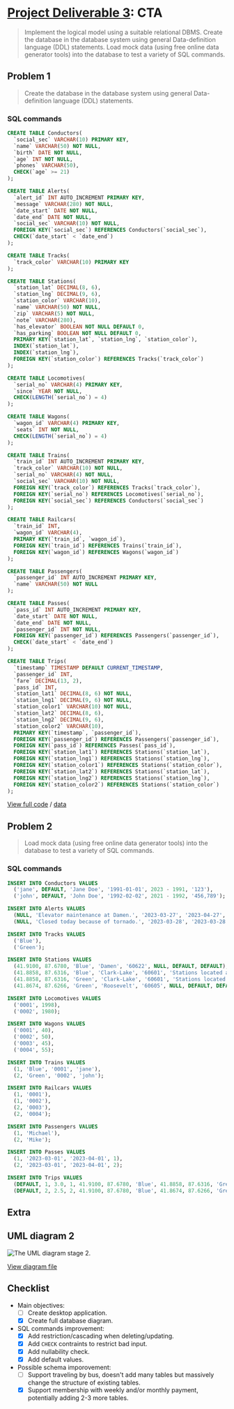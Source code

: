 # [Project Deliverable 3](https://github.com/hendraanggrian/IIT-CS425/blob/assets/assignments/proj.pdf): CTA

> Implement the logical model using a suitable relational DBMS. Create the
  database in the database system using general Data-definition language (DDL)
  statements. Load mock data (using free online data generator tools) into the
  database to test a variety of SQL commands.

## Problem 1

> Create the database in the database system using general Data-definition
  language (DDL) statements.

### SQL commands

```sql
CREATE TABLE Conductors(
  `social_sec` VARCHAR(10) PRIMARY KEY,
  `name` VARCHAR(50) NOT NULL,
  `birth` DATE NOT NULL,
  `age` INT NOT NULL,
  `phones` VARCHAR(50),
  CHECK(`age` >= 21)
);

CREATE TABLE Alerts(
  `alert_id` INT AUTO_INCREMENT PRIMARY KEY,
  `message` VARCHAR(280) NOT NULL,
  `date_start` DATE NOT NULL,
  `date_end` DATE NOT NULL,
  `social_sec` VARCHAR(10) NOT NULL,
  FOREIGN KEY(`social_sec`) REFERENCES Conductors(`social_sec`),
  CHECK(`date_start` < `date_end`)
);

CREATE TABLE Tracks(
  `track_color` VARCHAR(10) PRIMARY KEY
);

CREATE TABLE Stations(
  `station_lat` DECIMAL(8, 6),
  `station_lng` DECIMAL(9, 6),
  `station_color` VARCHAR(10),
  `name` VARCHAR(50) NOT NULL,
  `zip` VARCHAR(5) NOT NULL,
  `note` VARCHAR(280),
  `has_elevator` BOOLEAN NOT NULL DEFAULT 0,
  `has_parking` BOOLEAN NOT NULL DEFAULT 0,
  PRIMARY KEY(`station_lat`, `station_lng`, `station_color`),
  INDEX(`station_lat`),
  INDEX(`station_lng`),
  FOREIGN KEY(`station_color`) REFERENCES Tracks(`track_color`)
);

CREATE TABLE Locomotives(
  `serial_no` VARCHAR(4) PRIMARY KEY,
  `since` YEAR NOT NULL,
  CHECK(LENGTH(`serial_no`) = 4)
);

CREATE TABLE Wagons(
  `wagon_id` VARCHAR(4) PRIMARY KEY,
  `seats` INT NOT NULL,
  CHECK(LENGTH(`serial_no`) = 4)
);

CREATE TABLE Trains(
  `train_id` INT AUTO_INCREMENT PRIMARY KEY,
  `track_color` VARCHAR(10) NOT NULL,
  `serial_no` VARCHAR(4) NOT NULL,
  `social_sec` VARCHAR(10) NOT NULL,
  FOREIGN KEY(`track_color`) REFERENCES Tracks(`track_color`),
  FOREIGN KEY(`serial_no`) REFERENCES Locomotives(`serial_no`),
  FOREIGN KEY(`social_sec`) REFERENCES Conductors(`social_sec`)
);

CREATE TABLE Railcars(
  `train_id` INT,
  `wagon_id` VARCHAR(4),
  PRIMARY KEY(`train_id`, `wagon_id`),
  FOREIGN KEY(`train_id`) REFERENCES Trains(`train_id`),
  FOREIGN KEY(`wagon_id`) REFERENCES Wagons(`wagon_id`)
);

CREATE TABLE Passengers(
  `passenger_id` INT AUTO_INCREMENT PRIMARY KEY,
  `name` VARCHAR(50) NOT NULL
);

CREATE TABLE Passes(
  `pass_id` INT AUTO_INCREMENT PRIMARY KEY,
  `date_start` DATE NOT NULL,
  `date_end` DATE NOT NULL,
  `passenger_id` INT NOT NULL,
  FOREIGN KEY(`passenger_id`) REFERENCES Passengers(`passenger_id`),
  CHECK(`date_start` < `date_end`)
);

CREATE TABLE Trips(
  `timestamp` TIMESTAMP DEFAULT CURRENT_TIMESTAMP,
  `passenger_id` INT,
  `fare` DECIMAL(13, 2),
  `pass_id` INT,
  `station_lat1` DECIMAL(8, 6) NOT NULL,
  `station_lng1` DECIMAL(9, 6) NOT NULL,
  `station_color1` VARCHAR(10) NOT NULL,
  `station_lat2` DECIMAL(8, 6),
  `station_lng2` DECIMAL(9, 6),
  `station_color2` VARCHAR(10),
  PRIMARY KEY(`timestamp`, `passenger_id`),
  FOREIGN KEY(`passenger_id`) REFERENCES Passengers(`passenger_id`),
  FOREIGN KEY(`pass_id`) REFERENCES Passes(`pass_id`),
  FOREIGN KEY(`station_lat1`) REFERENCES Stations(`station_lat`),
  FOREIGN KEY(`station_lng1`) REFERENCES Stations(`station_lng`),
  FOREIGN KEY(`station_color1`) REFERENCES Stations(`station_color`),
  FOREIGN KEY(`station_lat2`) REFERENCES Stations(`station_lat`),
  FOREIGN KEY(`station_lng2`) REFERENCES Stations(`station_lng`),
  FOREIGN KEY(`station_color2`) REFERENCES Stations(`station_color`)
);
```

[View full code](https://github.com/hendraanggrian/IIT-CS425/blob/main/cta/initialize3.sql)
/ [data](https://github.com/hendraanggrian/IIT-CS425/blob/main/cta/data3.sql)

## Problem 2

> Load mock data (using free online data generator tools) into the database to
  test a variety of SQL commands.

### SQL commands

```sql
INSERT INTO Conductors VALUES
  ('jane', DEFAULT, 'Jane Doe', '1991-01-01', 2023 - 1991, '123'),
  ('john', DEFAULT, 'John Doe', '1992-02-02', 2021 - 1992, '456,789');

INSERT INTO Alerts VALUES
  (NULL, 'Elevator maintenance at Damen.', '2023-03-27', '2023-04-27', 'jane'),
  (NULL, 'Closed today because of tornado.', '2023-03-28', '2023-03-28', 'john');

INSERT INTO Tracks VALUES
  ('Blue'),
  ('Green');

INSERT INTO Stations VALUES
  (41.9100, 87.6780, 'Blue', 'Damen', '60622', NULL, DEFAULT, DEFAULT),
  (41.8858, 87.6316, 'Blue', 'Clark-Lake', '60601', 'Stations located at 3rd floor.', DEFAULT, DEFAULT),
  (41.8858, 87.6316, 'Green', 'Clark-Lake', '60601', 'Stations located at basement.', DEFAULT, DEFAULT),
  (41.8674, 87.6266, 'Green', 'Roosevelt', '60605', NULL, DEFAULT, DEFAULT);

INSERT INTO Locomotives VALUES
  ('0001', 1998),
  ('0002', 1980);

INSERT INTO Wagons VALUES
  ('0001', 40),
  ('0002', 50),
  ('0003', 45),
  ('0004', 55);

INSERT INTO Trains VALUES
  (1, 'Blue', '0001', 'jane'),
  (2, 'Green', '0002', 'john');

INSERT INTO Railcars VALUES
  (1, '0001'),
  (1, '0002'),
  (2, '0003'),
  (2, '0004');

INSERT INTO Passengers VALUES
  (1, 'Michael'),
  (2, 'Mike');

INSERT INTO Passes VALUES
  (1, '2023-03-01', '2023-04-01', 1),
  (2, '2023-03-01', '2023-04-01', 2);

INSERT INTO Trips VALUES
  (DEFAULT, 1, 3.0, 1, 41.9100, 87.6780, 'Blue', 41.8858, 87.6316, 'Green'),
  (DEFAULT, 2, 2.5, 2, 41.9100, 87.6780, 'Blue', 41.8674, 87.6266, 'Green');
```

## Extra

## UML diagram 2

![The UML diagram stage 2.](https://github.com/hendraanggrian/IIT-CS425/raw/assets/cta/uml2.png)

[View diagram file](https://github.com/hendraanggrian/IIT-CS425/blob/main/cta/uml.drawio)

## Checklist

- Main objectives:
  - [ ] Create desktop application.
  - [x] Create full database diagram.
- SQL commands improvement:
  - [x] Add restriction/cascading when deleting/updating.
  - [x] Add `CHECK` contraints to restrict bad input.
  - [x] Add nullability check.
  - [x] Add default values.
- Possible schema imporovement:
  - [ ] Support traveling by bus, doesn't add many tables but massively change
    the structure of existing tables.
  - [x] Support membership with weekly and/or monthly payment, potentially adding
    2-3 more tables.

